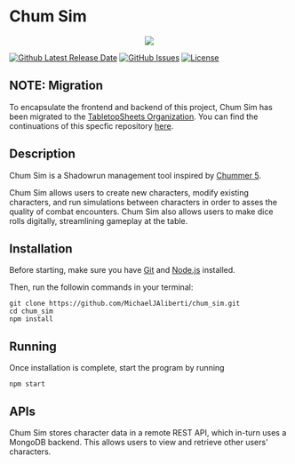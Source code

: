 # Chum Sim

<p align="center"><img src="src/frontend/images/favicon.ico"></p>

[![Github Latest Release Date](https://img.shields.io/github/release-date/MichaelJAliberti/chum_sim?label=Latest%20Milestone%20Release)](https://github.com/MichaelJAliberti/chum_sim/releases/latest)
[![GitHub Issues](https://img.shields.io/github/issues/MichaelJAliberti/chum_sim.svg)](https://github.com/MichaelJAliberti/chum_sim/issues)
[![License](https://img.shields.io/github/license/MichaelJAliberti/chum_sim)](https://opensource.org/licenses/MIT)

## NOTE: Migration

To encapsulate the frontend and backend of this project, Chum Sim has been migrated to the [TabletopSheets Organization](https://github.com/TabletopSheets). You can find the continuations of this specfic repository [here](https://github.com/TabletopSheets/chum_sim).

## Description

Chum Sim is a Shadowrun management tool inspired by [Chummer 5](https://github.com/chummer5a/chummer5a).

Chum Sim allows users to create new characters, modify existing characters, and run simulations between characters in order to asses the quality of combat encounters. Chum Sim also allows users to make dice rolls digitally, streamlining gameplay at the table.

## Installation

Before starting, make sure you have [Git](https://git-scm.com/) and [Node.js](https://nodejs.org/en/download/) installed.

Then, run the followin commands in your terminal:

```
git clone https://github.com/MichaelJAliberti/chum_sim.git
cd chum_sim
npm install
```

## Running

Once installation is complete, start the program by running

```
npm start
```

## APIs

Chum Sim stores character data in a remote REST API, which in-turn uses a MongoDB backend. This allows users to view and retrieve other users' characters.
